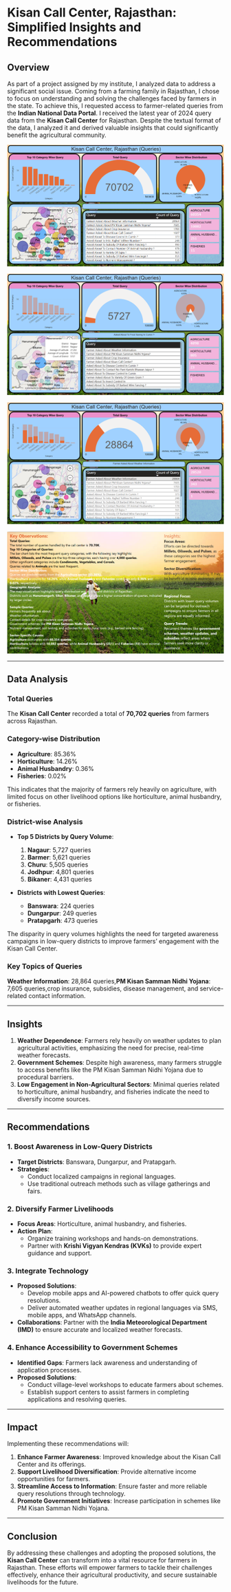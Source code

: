 # Kisan Call Center, Rajasthan: Simplified Insights and Recommendations  

## Overview  
As part of a project assigned by my institute, I analyzed data to address a significant social issue. Coming from a farming family in Rajasthan, I chose to focus on understanding and solving the challenges faced by farmers in the state. To achieve this, I requested access to farmer-related queries from the **Indian National Data Portal**. I received the latest year of 2024 query data from the **Kisan Call Center** for Rajasthan. Despite the textual format of the data, I analyzed it and derived valuable insights that could significantly benefit the agricultural community.  


![img1](Screenshot%202024-12-28%20192723.png)

![img2](Screenshot%202024-12-28%20192750.png)

![img3](Screenshot%202024-12-28%20192904.png)

![img4](Screenshot%202024-12-28%20193208.png)

---

## Data Analysis  

### Total Queries  
The **Kisan Call Center** recorded a total of **70,702 queries** from farmers across Rajasthan.  

### Category-wise Distribution  
- **Agriculture**: 85.36%  
- **Horticulture**: 14.26%  
- **Animal Husbandry**: 0.36%  
- **Fisheries**: 0.02%  

This indicates that the majority of farmers rely heavily on agriculture, with limited focus on other livelihood options like horticulture, animal husbandry, or fisheries.  

### District-wise Analysis  
- **Top 5 Districts by Query Volume**:  
  1. **Nagaur**: 5,727 queries  
  2. **Barmer**: 5,621 queries  
  3. **Churu**: 5,505 queries  
  4. **Jodhpur**: 4,801 queries  
  5. **Bikaner**: 4,431 queries  

- **Districts with Lowest Queries**:  
  - **Banswara**: 224 queries  
  - **Dungarpur**: 249 queries  
  - **Pratapgarh**: 473 queries  

The disparity in query volumes highlights the need for targeted awareness campaigns in low-query districts to improve farmers’ engagement with the Kisan Call Center.  

### Key Topics of Queries  
**Weather Information**: 28,864 queries,**PM Kisan Samman Nidhi Yojana**: 7,605 queries,crop insurance, subsidies, disease management, and service-related contact information.


---

## Insights  
1. **Weather Dependence**: Farmers rely heavily on weather updates to plan agricultural activities, emphasizing the need for precise, real-time weather forecasts.  
2. **Government Schemes**: Despite high awareness, many farmers struggle to access benefits like the PM Kisan Samman Nidhi Yojana due to procedural barriers.  
3. **Low Engagement in Non-Agricultural Sectors**: Minimal queries related to horticulture, animal husbandry, and fisheries indicate the need to diversify income sources.  

---

## Recommendations  

### 1. Boost Awareness in Low-Query Districts  
- **Target Districts**: Banswara, Dungarpur, and Pratapgarh.  
- **Strategies**:  
  - Conduct localized campaigns in regional languages.  
  - Use traditional outreach methods such as village gatherings and fairs.  

### 2. Diversify Farmer Livelihoods  
- **Focus Areas**: Horticulture, animal husbandry, and fisheries.  
- **Action Plan**:  
  - Organize training workshops and hands-on demonstrations.  
  - Partner with **Krishi Vigyan Kendras (KVKs)** to provide expert guidance and support.  

### 3. Integrate Technology  
- **Proposed Solutions**:  
  - Develop mobile apps and AI-powered chatbots to offer quick query resolutions.  
  - Deliver automated weather updates in regional languages via SMS, mobile apps, and WhatsApp channels.  
- **Collaborations**: Partner with the **India Meteorological Department (IMD)** to ensure accurate and localized weather forecasts.  

### 4. Enhance Accessibility to Government Schemes  
- **Identified Gaps**: Farmers lack awareness and understanding of application processes.  
- **Proposed Solutions**:  
  - Conduct village-level workshops to educate farmers about schemes.  
  - Establish support centers to assist farmers in completing applications and resolving queries.  

---

## Impact  
Implementing these recommendations will:  
1. **Enhance Farmer Awareness**: Improved knowledge about the Kisan Call Center and its offerings.  
2. **Support Livelihood Diversification**: Provide alternative income opportunities for farmers.  
3. **Streamline Access to Information**: Ensure faster and more reliable query resolutions through technology.  
4. **Promote Government Initiatives**: Increase participation in schemes like PM Kisan Samman Nidhi Yojana.  

---

## Conclusion  
By addressing these challenges and adopting the proposed solutions, the **Kisan Call Center** can transform into a vital resource for farmers in Rajasthan. These efforts will empower farmers to tackle their challenges effectively, enhance their agricultural productivity, and secure sustainable livelihoods for the future.  









